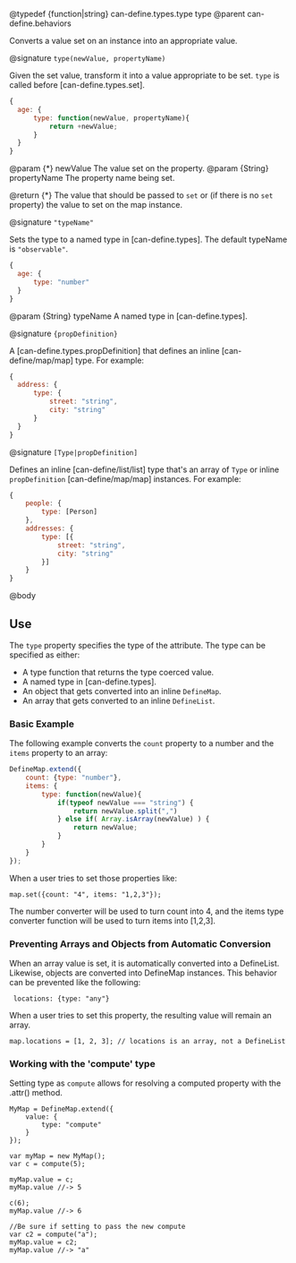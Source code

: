 @typedef {function|string} can-define.types.type type
@parent can-define.behaviors

Converts a value set on an instance into an appropriate value.

@signature `type(newValue, propertyName)`

Given the set value, transform it into a value appropriate to be set.
`type` is called before [can-define.types.set].  

```javascript
{
  age: {
      type: function(newValue, propertyName){
          return +newValue;
      }
  }
}
```

  @param {*} newValue The value set on the property.
  @param {String} propertyName The property name being set.

  @return {*} The value that should be passed to `set` or (if there is no `set` property) the value to set on the map instance.

@signature `"typeName"`

Sets the type to a named type in [can-define.types].  The default typeName is `"observable"`.

```javascript
{
  age: {
      type: "number"
  }
}
```

  @param {String} typeName A named type in [can-define.types].


  @signature `{propDefinition}`

  A [can-define.types.propDefinition] that defines an inline [can-define/map/map] type.  For example:

  ```javascript
{
    address: {
        type: {
            street: "string",
            city: "string"
        }
    }
}
  ```

  @signature `[Type|propDefinition]`

  Defines an inline [can-define/list/list] type that's an array of `Type` or inline `propDefinition` [can-define/map/map]
  instances.  For example:

```javascript
{
    people: {
        type: [Person]
    },
    addresses: {
        type: [{
            street: "string",
            city: "string"
        }]
    }
}
```


@body

## Use

The `type` property specifies the type of the attribute.  The type can be specified
as either:

- A type function that returns the type coerced value.
- A named type in [can-define.types].
- An object that gets converted into an inline `DefineMap`.
- An array that gets converted to an inline `DefineList`.

### Basic Example

The following example converts the `count` property to a number and the `items` property to an array:

```javascript
DefineMap.extend({
    count: {type: "number"},
    items: {
        type: function(newValue){
            if(typeof newValue === "string") {
                return newValue.split(",")
            } else if( Array.isArray(newValue) ) {
                return newValue;
            }
        }
    }
});
```

When a user tries to set those properties like:

    map.set({count: "4", items: "1,2,3"});

The number converter will be used to turn count into 4, and the items type converter function will be used to turn items into [1,2,3].

### Preventing Arrays and Objects from Automatic Conversion

When an array value is set, it is automatically converted into a DefineList. Likewise, objects are converted into DefineMap instances. This behavior can be prevented like the following:


     locations: {type: "any"}


When a user tries to set this property, the resulting value will remain an array.

    map.locations = [1, 2, 3]; // locations is an array, not a DefineList

### Working with the 'compute' type

Setting type as `compute` allows for resolving a computed property with the .attr()
method.

```
MyMap = DefineMap.extend({
    value: {
        type: "compute"
    }
});

var myMap = new MyMap();
var c = compute(5);

myMap.value = c;
myMap.value //-> 5

c(6);
myMap.value //-> 6

//Be sure if setting to pass the new compute
var c2 = compute("a");
myMap.value = c2;
myMap.value //-> "a"
```
